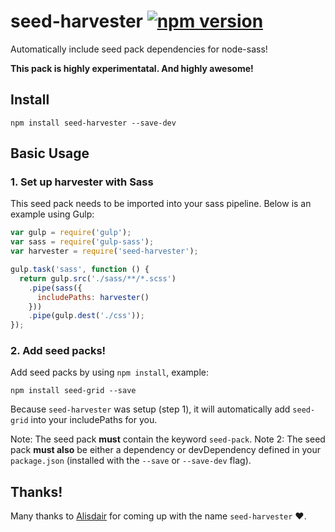 # seed-harvester [![npm version](https://badge.fury.io/js/seed-harvester.svg)](https://badge.fury.io/js/seed-harvester)

Automatically include seed pack dependencies for node-sass!

**This pack is highly experimentatal. And highly awesome!**

## Install
```
npm install seed-harvester --save-dev
```

## Basic Usage

### 1. Set up harvester with Sass
This seed pack needs to be imported into your sass pipeline. Below is an example using Gulp:

```javascript
var gulp = require('gulp');
var sass = require('gulp-sass');
var harvester = require('seed-harvester');

gulp.task('sass', function () {
  return gulp.src('./sass/**/*.scss')
    .pipe(sass({
      includePaths: harvester()
    }))
    .pipe(gulp.dest('./css'));
});
```

### 2. Add seed packs!

Add seed packs by using `npm install`, example:

```
npm install seed-grid --save
```

Because `seed-harvester` was setup (step 1), it will automatically add `seed-grid` into your includePaths for you.

Note: The seed pack **must** contain the keyword `seed-pack`.
Note 2: The seed pack **must also** be either a dependency or devDependency defined in your `package.json` (installed with the `--save` or `--save-dev` flag).


## Thanks!

Many thanks to [Alisdair](https://github.com/alisdair) for coming up with the name `seed-harvester` :heart:.
